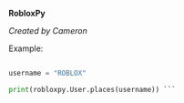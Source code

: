 **RobloxPy**

_Created by Cameron_

Example:

```py import robloxpy

username = "ROBLOX"

print(robloxpy.User.places(username)) ```
